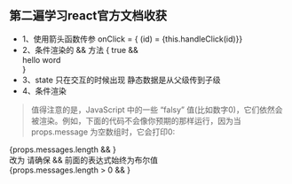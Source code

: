 ## 第二遍学习react官方文档收获
+ 1、使用箭头函数传参 onClick = { (id) = {this.handleClick(id)}}
+ 2、条件渲染的 && 方法  { true && <div>hello word</div> }
+ 3、state 只在交互的时候出现 静态数据是从父级传到子级
+ 4、条件渲染
> 值得注意的是，JavaScript 中的一些 “falsy” 值(比如数字0)，它们依然会被渲染。例如，下面的代码不会像你预期的那样运行，因为当 props.message 为空数组时，它会打印0:
  <div>
    {props.messages.length &&
      <MessageList messages={props.messages} />
    }
  </div>
 改为 请确保 && 前面的表达式始终为布尔值
 <div>
    {props.messages.length > 0 &&
      <MessageList messages={props.messages} />
    }
  </div>
